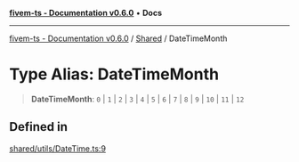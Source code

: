[**fivem-ts - Documentation v0.6.0**](../../../README.md) • **Docs**

***

[fivem-ts - Documentation v0.6.0](../../../README.md) / [Shared](../README.md) / DateTimeMonth

# Type Alias: DateTimeMonth

> **DateTimeMonth**: `0` \| `1` \| `2` \| `3` \| `4` \| `5` \| `6` \| `7` \| `8` \| `9` \| `10` \| `11` \| `12`

## Defined in

[shared/utils/DateTime.ts:9](https://github.com/Purpose-Dev/fivem-ts/blob/main/src/shared/utils/DateTime.ts#L9)
